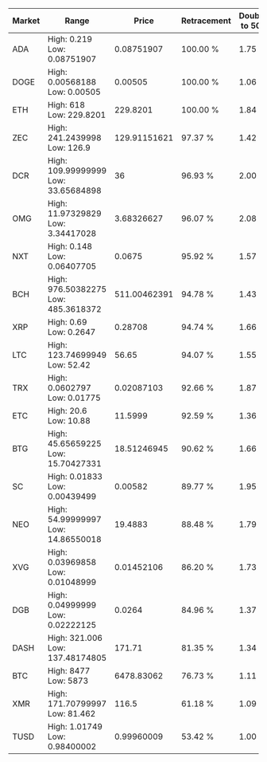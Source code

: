 | Market | Range | Price| Retracement | Doubles to 50% |
| --- | --- | --- | --- | --- |
| ADA | High: 0.219<br />Low: 0.08751907 | 0.08751907 | 100.00 % | 1.75 |
| DOGE | High: 0.00568188<br />Low: 0.00505 | 0.00505 | 100.00 % | 1.06 |
| ETH | High: 618<br />Low: 229.8201 | 229.8201 | 100.00 % | 1.84 |
| ZEC | High: 241.2439998<br />Low: 126.9 | 129.91151621 | 97.37 % | 1.42 |
| DCR | High: 109.99999999<br />Low: 33.65684898 | 36 | 96.93 % | 2.00 |
| OMG | High: 11.97329829<br />Low: 3.34417028 | 3.68326627 | 96.07 % | 2.08 |
| NXT | High: 0.148<br />Low: 0.06407705 | 0.0675 | 95.92 % | 1.57 |
| BCH | High: 976.50382275<br />Low: 485.3618372 | 511.00462391 | 94.78 % | 1.43 |
| XRP | High: 0.69<br />Low: 0.2647 | 0.28708 | 94.74 % | 1.66 |
| LTC | High: 123.74699949<br />Low: 52.42 | 56.65 | 94.07 % | 1.55 |
| TRX | High: 0.0602797<br />Low: 0.01775 | 0.02087103 | 92.66 % | 1.87 |
| ETC | High: 20.6<br />Low: 10.88 | 11.5999 | 92.59 % | 1.36 |
| BTG | High: 45.65659225<br />Low: 15.70427331 | 18.51246945 | 90.62 % | 1.66 |
| SC | High: 0.01833<br />Low: 0.00439499 | 0.00582 | 89.77 % | 1.95 |
| NEO | High: 54.99999997<br />Low: 14.86550018 | 19.4883 | 88.48 % | 1.79 |
| XVG | High: 0.03969858<br />Low: 0.01048999 | 0.01452106 | 86.20 % | 1.73 |
| DGB | High: 0.04999999<br />Low: 0.02222125 | 0.0264 | 84.96 % | 1.37 |
| DASH | High: 321.006<br />Low: 137.48174805 | 171.71 | 81.35 % | 1.34 |
| BTC | High: 8477<br />Low: 5873 | 6478.83062 | 76.73 % | 1.11 |
| XMR | High: 171.70799997<br />Low: 81.462 | 116.5 | 61.18 % | 1.09 |
| TUSD | High: 1.01749<br />Low: 0.98400002 | 0.99960009 | 53.42 % | 1.00 |
